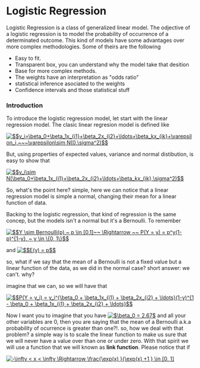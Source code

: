 # Logistic Regression

Logistic Regression is a class of generalized linear model. The odjective of a logistic regression is to model the probability of occurrence of a determinated outcome. This kind of models have some advantages over more complex methodologies. Some of theirs are the following

- Easy to fit.
- Transparent box, you can understand why the model take that desition
- Base for more complex methods.
- The weights have an interpretation as "odds ratio"
- statistical inference asociated to the weights
- Confidence intervals and those statistical stuff

### Introduction
To introduce the logistic regression model, let start with the linear regression model. The clasic linear regresion model is defined like

<a href="http://www.codecogs.com/eqnedit.php?latex=$$y_i=\beta_0&plus;\beta_1x_{i1}&plus;\beta_2x_{i2}&plus;\ldots&plus;\beta_kx_{ik}&plus;\varepsilon_i,~~~\varepsilon\sim&space;N(0,\sigma^2)$$" target="_blank"><img src="http://latex.codecogs.com/gif.latex?$$y_i=\beta_0&plus;\beta_1x_{i1}&plus;\beta_2x_{i2}&plus;\ldots&plus;\beta_kx_{ik}&plus;\varepsilon_i,~~~\varepsilon\sim&space;N(0,\sigma^2)$$" title="$$y_i=\beta_0+\beta_1x_{i1}+\beta_2x_{i2}+\ldots+\beta_kx_{ik}+\varepsilon_i,~~~\varepsilon\sim N(0,\sigma^2)$$" /></a>

But, using properties of expected values, variance and normal distibution, is easy to show that

<a href="http://www.codecogs.com/eqnedit.php?latex=$$y_i\sim&space;N(\beta_0&plus;\beta_1x_{i1}&plus;\beta_2x_{i2}&plus;\ldots&plus;\beta_kx_{ik},\sigma^2)$$" target="_blank"><img src="http://latex.codecogs.com/gif.latex?$$y_i\sim&space;N(\beta_0&plus;\beta_1x_{i1}&plus;\beta_2x_{i2}&plus;\ldots&plus;\beta_kx_{ik},\sigma^2)$$" title="$$y_i\sim N(\beta_0+\beta_1x_{i1}+\beta_2x_{i2}+\ldots+\beta_kx_{ik},\sigma^2)$$" /></a>

So, what's the point here? simple, here we can notice that a linear regression model is simple a normal, changing their mean for a linear function of data.

Backing to the logistic regression, that kind of regression is the same concep, but the models isn't a normal but it's a Bernoulli.
To remember

<a href="http://www.codecogs.com/eqnedit.php?latex=$$Y&space;\sim&space;Bernoulli(p),~&space;p&space;\in&space;[0,1]~~&space;\Rightarrow&space;~~&space;P(Y&space;=&space;y)&space;=&space;p^y(1-p)^{1-y},&space;~&space;y&space;\in&space;\{0,&space;1\}$$" target="_blank"><img src="http://latex.codecogs.com/gif.latex?$$Y&space;\sim&space;Bernoulli(p),~&space;p&space;\in&space;[0,1]~~&space;\Rightarrow&space;~~&space;P(Y&space;=&space;y)&space;=&space;p^y(1-p)^{1-y},&space;~&space;y&space;\in&space;\{0,&space;1\}$$" title="$$Y \sim Bernoulli(p),~ p \in [0,1]~~ \Rightarrow ~~ P(Y = y) = p^y(1-p)^{1-y}, ~ y \in \{0, 1\}$$" /></a>

and
<a href="http://www.codecogs.com/eqnedit.php?latex=$$E(y)&space;=&space;p$$" target="_blank"><img src="http://latex.codecogs.com/gif.latex?$$E(y)&space;=&space;p$$" title="$$E(y) = p$$" /></a>

so, what if we say that the mean of a Bernoulli is not a fixed value but a linear function of the data, as we did in the normal case? short answer: we can't. why? 

imagine that we can, so we will have that

<a href="http://www.codecogs.com/eqnedit.php?latex=$$P(Y&space;=&space;y_i)&space;=&space;y_i^{\beta_0&space;&plus;&space;\beta_1x_{i1}&space;&plus;&space;\beta_2x_{i2}&space;&plus;&space;\ldots}(1-y)^{1&space;-&space;\beta_0&space;&plus;&space;\beta_1x_{i1}&space;&plus;&space;\beta_2x_{i2}&space;&plus;&space;\ldots}$$" target="_blank"><img src="http://latex.codecogs.com/gif.latex?$$P(Y&space;=&space;y_i)&space;=&space;y_i^{\beta_0&space;&plus;&space;\beta_1x_{i1}&space;&plus;&space;\beta_2x_{i2}&space;&plus;&space;\ldots}(1-y)^{1&space;-&space;\beta_0&space;&plus;&space;\beta_1x_{i1}&space;&plus;&space;\beta_2x_{i2}&space;&plus;&space;\ldots}$$" title="$$P(Y = y_i) = y_i^{\beta_0 + \beta_1x_{i1} + \beta_2x_{i2} + \ldots}(1-y)^{1 - \beta_0 + \beta_1x_{i1} + \beta_2x_{i2} + \ldots}$$" /></a>

Now I want you to imagine that you have <a href="http://www.codecogs.com/eqnedit.php?latex=$\beta_0&space;=&space;2$" target="_blank"><img src="http://latex.codecogs.com/gif.latex?$\beta_0&space;=&space;2$" title="$\beta_0 = 2.67$" /></a> and all your other variables are 0, then you are saying that the mean of a Bernoulli a.k.a probability of ocurrence is greater than one?!.
so, how we deal with that problem? a simple way is to scale the linear function to make us sure that we will never have a value over than one or under zero.
With that spirit we will use a function that we will known as **link function**. 
Please notice that if   

<a href="http://www.codecogs.com/eqnedit.php?latex=-\infty&space;<&space;x&space;<&space;\infty&space;\Rightarrow&space;\frac{\exp(x)&space;}{\exp(x)&space;&plus;1&space;}&space;\in&space;[0,&space;1]" target="_blank"><img src="http://latex.codecogs.com/gif.latex?-\infty&space;<&space;x&space;<&space;\infty&space;\Rightarrow&space;\frac{\exp(x)&space;}{\exp(x)&space;&plus;1&space;}&space;\in&space;[0,&space;1]" title="-\infty < x < \infty \Rightarrow \frac{\exp(x) }{\exp(x) +1 } \in [0, 1]" /></a>

